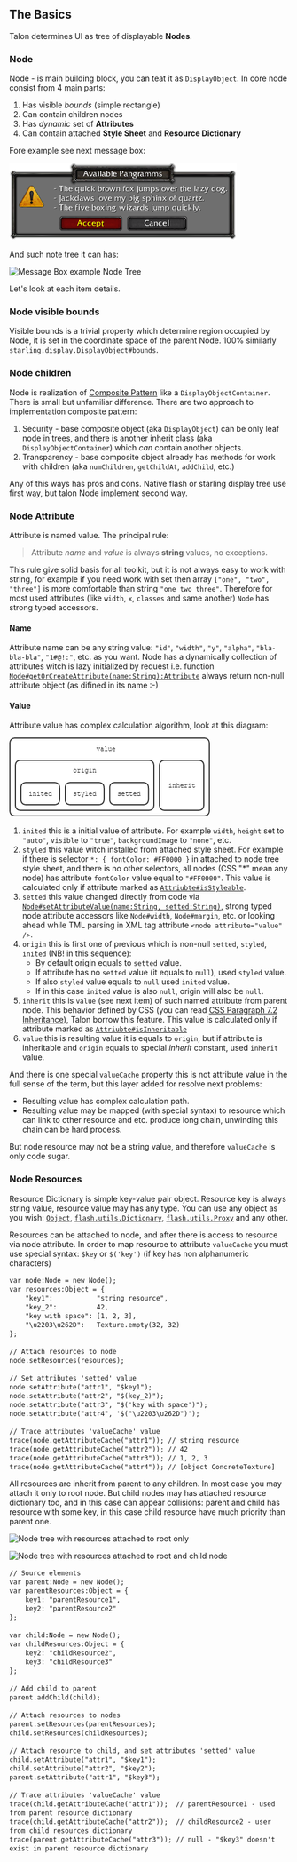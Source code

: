 ## The Basics
Talon determines UI as tree of displayable **Nodes**.

### Node
Node - is main building block, you can teat it as `DisplayObject`.
In core node consist from 4 main parts:

1. Has visible *bounds* (simple rectangle)
3. Can contain children nodes
2. Has *dynamic* set of **Attributes**
4. Can contain attached **Style Sheet** and **Resource Dictionary**

Fore example see next message box:

![Message Box example](img/img1.png)

And such note tree it can has:

![Message Box example Node Tree](img/img2.png)

<!-- Тут нужно расписать что на картинке и как это соотносится с пунктами 1-4 -->

Let's look at each item details.

### Node visible bounds
Visible bounds is a trivial property which determine region occupied by Node, it is set in the coordinate space of the parent Node.
100% similarly `starling.display.DisplayObject#bounds`.

### Node children
Node is realization of [Composite Pattern](https://en.wikipedia.org/wiki/Composite_pattern) like a `DisplayObjectContainer`.
There is small but unfamiliar difference.
There are two approach to implementation composite pattern:

<!-- Уточнить по GOF эти названия -->
1. Security - base composite object (aka `DisplayObject`) can be only leaf node in trees, and there is another inherit class (aka `DisplayObjectContainer`) which *can* contain another objects.
2. Transparency - base composite object already has methods for work with children (aka `numChildren`, `getChildAt`, `addChild`, etc.)

Any of this ways has pros and cons.
Native flash or starling display tree use first way, but talon Node implement second way.

### Node Attribute
Attribute is named value. The principal rule:
> Attribute *name* and *value* is always **string** values, no exceptions.

This rule give solid basis for all toolkit, but it is not always easy to work with string, for example if you need work with set then array `["one", "two", "three"]` is more comfortable than string `"one two three"`.
Therefore for most used attributes (like `width`, `x`, `classes` and same another) `Node` has strong typed accessors.

#### Name
Attribute name can be any string value: `"id"`, `"width"`, `"y"`, `"alpha"`, `"bla-bla-bla"`, `"1#@!:"`, etc. as you want. Node has a dynamically collection of attributes witch is lazy initialized by request i.e. function [`Node#getOrCreateAttribute(name:String):Attribute`](http://google.com/) always return non-null attribute object (as difined in its name :-)

#### Value
Attribute value has complex calculation algorithm, look at this diagram:

![Attribute value calculation](img/img3.png)

1. `inited` this is a initial value of attribute. For example `width`, `height` set to `"auto"`, `visible` to `"true"`, `backgroundImage` to `"none"`, etc.
2. `styled` this value witch installed from attached style sheet. For example if there is selector `*: { fontColor: #FF0000 }` in attached to node tree style sheet, and there is no other selectors, all nodes (CSS "\*" mean any node) has attribute `fontColor` value equal to `"#FF0000"`.
This value is calculated only if attribute marked as [`Attriubte#isStyleable`](http://google.com/).
3. `setted` this value changed directly from code via [`Node#setAttributeValue(name:String, setted:String)`](http://google.com/), strong typed node attribute accessors like `Node#width`, `Node#margin`, etc. or looking ahead while TML parsing in XML tag attribute `<node attribute="value" />`.
4. `origin` this is first one of previous which is non-null `setted`, `styled`, `inited` (NB! in this sequence):<br/>
	- By default origin equals to `setted` value.<br/>
	- If attribute has no `setted` value (it equals to `null`), used `styled` value.<br/>
	- If also `styled` value equals to `null` used `inited` value.<br/>
	- If in this case `inited` value is also `null`, origin will also be `null`.<br/>
5. `inherit` this is `value` (see next item) of such named attribute from parent node. This behavior defined by CSS (you can read [CSS Paragraph 7.2 Inheritance](https://drafts.csswg.org/css-cascade/#inheriting)), Talon borrow this feature.
This value is calculated only if attribute marked as [`Attriubte#isInheritable`](http://google.com/) 
6. `value` this is resulting value it is equals to `origin`, but if attribute is inheritable and `origin` equals to special *inherit* constant, used `inherit` value.

And there is one special `valueCache` property this is not attribute value in the full sense of the term, but this layer added for resolve next problems:

* Resulting value has complex calculation path.
* Resulting value may be mapped (with special syntax) to resource which can link to other resource and etc. produce long chain, unwinding this chain can be hard process.

But node resource may not be a string value, and therefore `valueCache` is only code sugar.

### Node Resources
Resource Dictionary is simple key-value pair object. Resource key is always string value, resource value may has any type. You can use any object as you wish:
[`Object`](http://help.adobe.com/en_US/FlashPlatform/reference/actionscript/3/Object.html),
[`flash.utils.Dictionary`](http://help.adobe.com/en_US/FlashPlatform/reference/actionscript/3/flash/utils/Dictionary.html),
[`flash.utils.Proxy`](http://help.adobe.com/en_US/FlashPlatform/reference/actionscript/3/flash/utils/Proxy.html) and any other.

Resources can be attached to node, and after there is access to resource via node attribute. 
In order to map resource to attribute `valueCache` you must use special syntax: `$key` or `$('key')` (if key has non alphanumeric characters)

	var node:Node = new Node();
	var resources:Object = {
		"key1":           "string resource",
		"key_2":          42,
		"key with space": [1, 2, 3],
		"\u2203\u262D":   Texture.empty(32, 32)
	};

	// Attach resources to node
	node.setResources(resources);

	// Set attributes 'setted' value
	node.setAttribute("attr1", "$key1");
	node.setAttribute("attr2", "$(key_2)");
	node.setAttribute("attr3", "$('key with space')");
	node.setAttribute("attr4", '$("\u2203\u262D")');

	// Trace attributes 'valueCache' value
	trace(node.getAttributeCache("attr1")); // string resource
	trace(node.getAttributeCache("attr2")); // 42
	trace(node.getAttributeCache("attr3")); // 1, 2, 3
	trace(node.getAttributeCache("attr4")); // [object ConcreteTexture]

All resources are inherit from parent to any children. In most case you may attach it only to root node. But child nodes may has attached resource dictionary too, and in this case can appear collisions: parent and child has resource with some key, in this case child resource have much priority than parent one.

![Node tree with resources attached to root only](img/img4.png)

![Node tree with resources attached to root and child node](img/img5.png)

	// Source elements
	var parent:Node = new Node();
	var parentResources:Object = {
		key1: "parentResource1",
		key2: "parentResource2"
	};

	var child:Node = new Node();
	var childResources:Object = {
		key2: "childResource2",
		key3: "childResource3"
	};

	// Add child to parent
	parent.addChild(child);

	// Attach resources to nodes
	parent.setResources(parentResources);
	child.setResources(childResources);

	// Attach resource to child, and set attributes 'setted' value
	child.setAttribute("attr1", "$key1");
	child.setAttribute("attr2", "$key2");
	parent.setAttribute("attr1", "$key3");

	// Trace attributes 'valueCache' value
	trace(child.getAttributeCache("attr1"));  // parentResource1 - used from parent resource dictionary
	trace(child.getAttributeCache("attr2"));  // childResource2 - user from child resources dictionary
	trace(parent.getAttributeCache("attr3")); // null - "$key3" doesn't exist in parent resource dictionary
